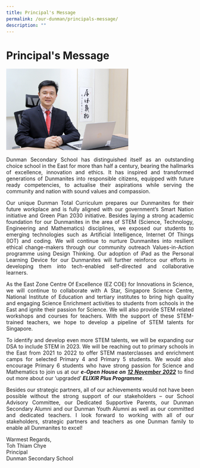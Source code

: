 ```yaml
---
title: Principal's Message
permalink: /our-dunman/principals-message/
description: ""
---
```

# Principal's Message
<img src="/images/Our%20School/Mr_Toh_Principal.jpeg"
     style="width:65%">

<p style="text-align: justify;"> Dunman Secondary School has distinguished itself as an outstanding choice school in the East for more than half a century, bearing the hallmarks of excellence, innovation and ethics. It has inspired and transformed generations of Dunmanites into responsible citizens, equipped with future ready competencies, to actualise their aspirations while serving the community and nation with sound values and compassion. </p> 

<p style="text-align: justify;"> Our unique Dunman Total Curriculum prepares our Dunmanites for their future workplace and is fully aligned with our government’s Smart Nation initiative and Green Plan 2030 initiative. Besides laying a strong academic foundation for our Dunmanites in the area of STEM (Science, Technology, Engineering and Mathematics) disciplines, we exposed our students to emerging technologies such as Artificial Intelligence, Internet Of Things (IOT) and coding. We will continue to nurture Dunmanites into resilient ethical change-makers through our community outreach Values-in-Action programme using Design Thinking. Our adoption of iPad as the Personal Learning Device for our Dunmanites will further reinforce our efforts in developing them into tech-enabled self-directed and collaborative learners.  </p>

<p style="text-align: justify;">As the East Zone Centre Of Excellence (EZ COE) for Innovations in Science, we will continue to collaborate with A Star, Singapore Science Centre, National Institute of Education and tertiary institutes to bring high quality and engaging Science Enrichment activities to students from schools in the East and ignite their passion for Science. We will also provide STEM related workshops and courses for teachers. With the support of these STEM-trained teachers, we hope to develop a pipeline of STEM talents for Singapore.</p>

<p style="text-align: justify;">To identify and develop even more STEM talents, we will be expanding our DSA to include STEM in 2023. We will be reaching out to primary schools in the East from 2021 to 2022 to offer STEM masterclasses and enrichment camps for selected Primary 4 and Primary 5 students. We would also encourage Primary 6 students who have strong passion for Science and Mathematics to join us at our <b><i>e-Open House on</i></b> <b><i><u>12 November 2022</u></i></b> to find out more about our ‘upgraded’ <b><i>ELIXIR Plus Programme</i></b>.     </p>

<p style="text-align: justify;">Besides our strategic partners, all of our achievements would not have been possible without the strong support of our stakeholders – our School Advisory Committee, our Dedicated Supportive Parents, our Dunman Secondary Alumni and our Dunman Youth Alumni as well as our committed and dedicated teachers. I look forward to working with all of our stakeholders, strategic partners and teachers as one Dunman family to enable all Dunmanites to excel!</p>


Warmest Regards,  
Toh Thiam Chye  
Principal  
Dunman Secondary School